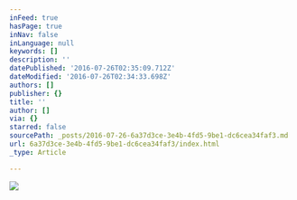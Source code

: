 ```yaml
---
inFeed: true
hasPage: true
inNav: false
inLanguage: null
keywords: []
description: ''
datePublished: '2016-07-26T02:35:09.712Z'
dateModified: '2016-07-26T02:34:33.698Z'
authors: []
publisher: {}
title: ''
author: []
via: {}
starred: false
sourcePath: _posts/2016-07-26-6a37d3ce-3e4b-4fd5-9be1-dc6cea34faf3.md
url: 6a37d3ce-3e4b-4fd5-9be1-dc6cea34faf3/index.html
_type: Article

---
```

![](https://the-grid-user-content.s3-us-west-2.amazonaws.com/d1b53a1c-8226-404c-b8ca-7591f73c785a.jpg)